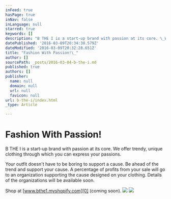 ```yaml
---
inFeed: true
hasPage: true
inNav: false
inLanguage: null
starred: true
keywords: []
description: "B THE I is a start-up brand with passion at its core. \_We offer trendy, unique clothing through which you can express your passions.\_"
datePublished: '2016-03-09T20:34:30.579Z'
dateModified: '2016-03-09T20:32:28.651Z'
title: "Fashion With Passion!\_"
author: []
sourcePath: _posts/2016-03-04-b-the-i.md
published: true
authors: []
publisher:
  name: null
  domain: null
  url: null
  favicon: null
url: b-the-i/index.html
_type: Article

---
```

# Fashion With Passion! 

B THE I is a start-up brand with passion at its core.  We offer trendy, unique clothing through which you can express your passions. 

Your outfit doesn't have to be boring to support a cause.  Be ahead of the trend and support your cause.  A percentage of profits from your sale will go to an organization supporting the cause designed on your clothing.  Details of the organizations will be available soon.  

Shop at [www.bthe1.myshopify.com][0] (coming soon). ![](https://the-grid-user-content.s3-us-west-2.amazonaws.com/4ed04e7a-5aad-4b45-bfdf-9fbe58b1d50e.jpg)
![](https://the-grid-user-content.s3-us-west-2.amazonaws.com/6f89a885-e906-4370-95e8-ce48bed3be1b.jpg)

[0]: https://bthe1.myshopify.com/